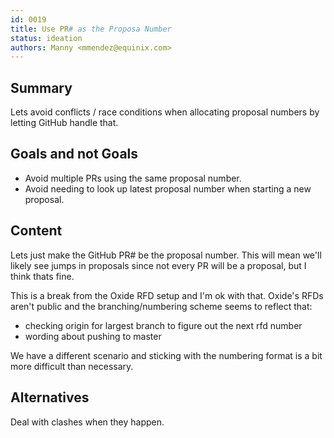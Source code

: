 ```yaml
---
id: 0019
title: Use PR# as the Proposa Number
status: ideation
authors: Manny <mmendez@equinix.com>
---
```


## Summary

Lets avoid conflicts / race conditions when allocating proposal numbers by letting GitHub handle that.

## Goals and not Goals

* Avoid multiple PRs using the same proposal number.
* Avoid needing to look up latest proposal number when starting a new proposal.

## Content

Lets just make the GitHub PR# be the proposal number.
This will mean we'll likely see jumps in proposals since not every PR will be a proposal, but I think thats fine.

This is a break from the Oxide RFD setup and I'm ok with that.
Oxide's RFDs aren't public and the branching/numbering scheme seems to reflect that:
- checking origin for largest branch to figure out the next rfd number
- wording about pushing to master

We have a different scenario and sticking with the numbering format is a bit more difficult than necessary.

## Alternatives

Deal with clashes when they happen.
